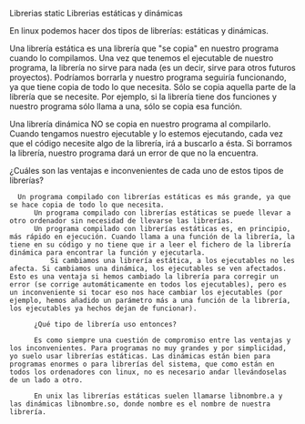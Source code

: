 Librerias static
 Librerias estáticas y dinámicas

 En linux podemos hacer dos tipos de librerías: estáticas y dinámicas.

 Una librería estática es una librería que "se copia" en nuestro programa cuando lo compilamos. Una vez que tenemos el ejecutable de nuestro programa, la librería no sirve para nada (es un decir, sirve para otros futuros proyectos). Podríamos borrarla y nuestro programa seguiría funcionando, ya que tiene copia de todo lo que necesita. Sólo se copia aquella parte de la librería que se necesite. Por ejemplo, si la librería tiene dos funciones y nuestro programa sólo llama a una, sólo se copia esa función.

 Una librería dinámica NO se copia en nuestro programa al compilarlo. Cuando tengamos nuestro ejecutable y lo estemos ejecutando, cada vez que el código necesite algo de la librería, irá a buscarlo a ésta. Si borramos la librería, nuestro programa dará un error de que no la encuentra.

  ¿Cuáles son las ventajas e inconvenientes de cada uno de estos tipos de librerías?

      Un programa compilado con librerías estáticas es más grande, ya que se hace copia de todo lo que necesita.
          Un programa compilado con librerías estáticas se puede llevar a otro ordenador sin necesidad de llevarse las librerías.
	      Un programa compilado con librerías estáticas es, en principio, más rápido en ejecución. Cuando llama a una función de la librería, la tiene en su código y no tiene que ir a leer el fichero de la librería dinámica para encontrar la función y ejecutarla.
	          Si cambiamos una librería estática, a los ejecutables no les afecta. Si cambiamos una dinámica, los ejecutables se ven afectados. Esto es una ventaja si hemos cambiado la librería para corregir un error (se corrige automáticamente en todos los ejecutables), pero es un inconveniente si tocar eso nos hace cambiar los ejecutables (por ejemplo, hemos añadido un parámetro más a una función de la librería, los ejecutables ya hechos dejan de funcionar).

		  ¿Qué tipo de librería uso entonces?

		  Es como siempre una cuestión de compromiso entre las ventajas y los inconvenientes. Para programas no muy grandes y por simplicidad, yo suelo usar librerías estáticas. Las dinámicas están bien para programas enormes o para librerías del sistema, que como están en todos los ordenadores con linux, no es necesario andar llevándoselas de un lado a otro.

		  En unix las librerías estáticas suelen llamarse libnombre.a y las dinámicas libnombre.so, donde nombre es el nombre de nuestra librería. 
